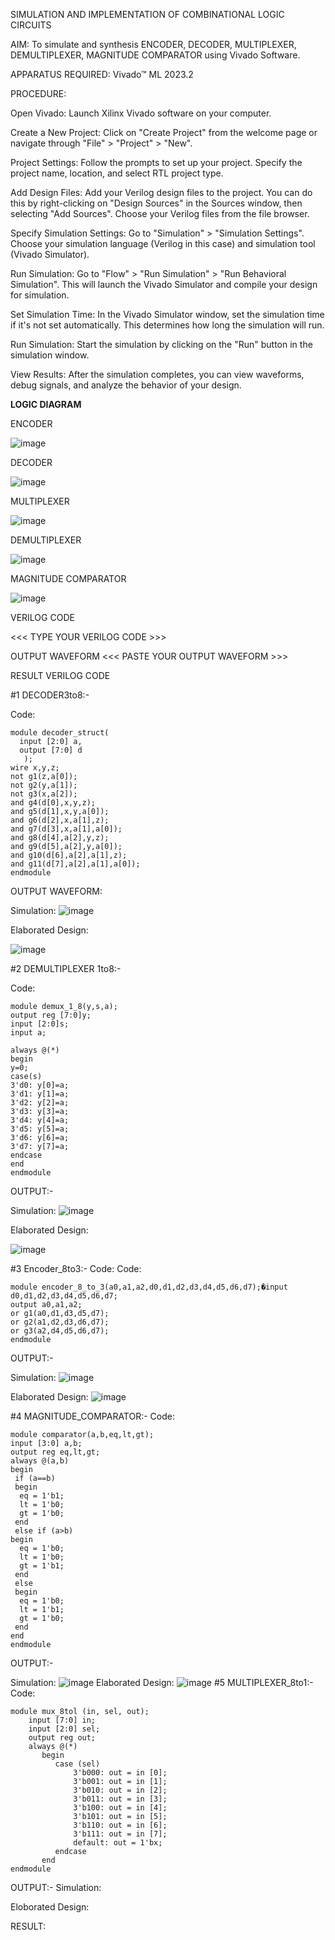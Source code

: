SIMULATION AND IMPLEMENTATION OF  COMBINATIONAL LOGIC CIRCUITS

AIM: 
 To simulate and synthesis ENCODER, DECODER, MULTIPLEXER, DEMULTIPLEXER, MAGNITUDE COMPARATOR using Vivado Software.
 
APPARATUS REQUIRED:
Vivado™ ML 2023.2

PROCEDURE:

Open Vivado: Launch Xilinx Vivado software on your computer.

Create a New Project: Click on "Create Project" from the welcome page or navigate through "File" > "Project" > "New".

Project Settings: Follow the prompts to set up your project. Specify the project name, location, and select RTL project type.

Add Design Files: Add your Verilog design files to the project. You can do this by right-clicking on "Design Sources" in the Sources window, then selecting "Add Sources". Choose your Verilog files from the file browser.

Specify Simulation Settings: Go to "Simulation" > "Simulation Settings". Choose your simulation language (Verilog in this case) and simulation tool (Vivado Simulator).

Run Simulation: Go to "Flow" > "Run Simulation" > "Run Behavioral Simulation". This will launch the Vivado Simulator and compile your design for simulation.

Set Simulation Time: In the Vivado Simulator window, set the simulation time if it's not set automatically. This determines how long the simulation will run.

Run Simulation: Start the simulation by clicking on the "Run" button in the simulation window.

View Results: After the simulation completes, you can view waveforms, debug signals, and analyze the behavior of your design.


**LOGIC DIAGRAM**

ENCODER

![image](https://github.com/navaneethans/VLSI-LAB-EXP-2/assets/6987778/3cd1f95e-7531-4cad-9154-fdd397ac439e)


DECODER

![image](https://github.com/navaneethans/VLSI-LAB-EXP-2/assets/6987778/45a5e6cf-bbe0-4fd5-ac84-e5ad4477483b)


MULTIPLEXER

![image](https://github.com/navaneethans/VLSI-LAB-EXP-2/assets/6987778/427f75b2-8e67-44b9-ac45-a66651787436)


DEMULTIPLEXER

![image](https://github.com/navaneethans/VLSI-LAB-EXP-2/assets/6987778/1c45a7fc-08ac-4f76-87f2-c084e7150557)


MAGNITUDE COMPARATOR

![image](https://github.com/navaneethans/VLSI-LAB-EXP-2/assets/6987778/b2fe7a05-6bf7-4dcb-8f5d-28abbf7ea8c2)


VERILOG CODE

   <<< TYPE YOUR VERILOG CODE >>>

OUTPUT WAVEFORM
 <<< PASTE YOUR OUTPUT WAVEFORM >>>

RESULT
VERILOG CODE

#1 DECODER3to8:-

Code:
```
module decoder_struct(  
  input [2:0] a,    
  output [7:0] d    
   );
wire x,y,z;
not g1(z,a[0]);
not g2(y,a[1]);
not g3(x,a[2]);
and g4(d[0],x,y,z);
and g5(d[1],x,y,a[0]);
and g6(d[2],x,a[1],z);
and g7(d[3],x,a[1],a[0]);
and g8(d[4],a[2],y,z);
and g9(d[5],a[2],y,a[0]);
and g10(d[6],a[2],a[1],z);
and g11(d[7],a[2],a[1],a[0]);
endmodule
```


OUTPUT WAVEFORM:

Simulation:
![image](https://github.com/Hariharan177/VLSI-LAB-EXP-2/assets/164841000/178b6360-1d49-4436-87d8-9084218a5e9d)

Elaborated Design:

![image](https://github.com/Hariharan177/VLSI-LAB-EXP-2/assets/164841000/f1208606-2a82-4f5d-952c-de05c9c776cc)

#2 DEMULTIPLEXER 1to8:-

Code:
```
module demux_1_8(y,s,a);
output reg [7:0]y;
input [2:0]s;
input a;

always @(*)
begin 
y=0;
case(s)
3'd0: y[0]=a;
3'd1: y[1]=a;
3'd2: y[2]=a;
3'd3: y[3]=a;
3'd4: y[4]=a;
3'd5: y[5]=a;
3'd6: y[6]=a;
3'd7: y[7]=a;
endcase
end
endmodule
```

OUTPUT:-

Simulation:
![image](https://github.com/Hariharan177/VLSI-LAB-EXP-2/assets/164841000/baca60cd-e1a5-4b61-9b75-01a67a4cf913)

Elaborated Design:

![image](https://github.com/Hariharan177/VLSI-LAB-EXP-2/assets/164841000/510bbc75-3faf-49f5-9d53-3151ee8189e6)

#3 Encoder_8to3:- Code:
Code:
```
module encoder_8_to_3(a0,a1,a2,d0,d1,d2,d3,d4,d5,d6,d7);�input d0,d1,d2,d3,d4,d5,d6,d7;
output a0,a1,a2;
or g1(a0,d1,d3,d5,d7);
or g2(a1,d2,d3,d6,d7);
or g3(a2,d4,d5,d6,d7);
endmodule
```
OUTPUT:-

Simulation:
![image](https://github.com/Hariharan177/VLSI-LAB-EXP-2/assets/164841000/277d518b-cf21-4131-aa89-d98f312fb116)

Elaborated Design:
![image](https://github.com/Hariharan177/VLSI-LAB-EXP-2/assets/164841000/549e952f-0b07-467f-9177-4aee90faa9e3)

#4 MAGNITUDE_COMPARATOR:- 
Code:
```
module comparator(a,b,eq,lt,gt);
input [3:0] a,b;
output reg eq,lt,gt;
always @(a,b)
begin
 if (a==b)
 begin
  eq = 1'b1;
  lt = 1'b0;
  gt = 1'b0;
 end
 else if (a>b)
begin
  eq = 1'b0;
  lt = 1'b0;
  gt = 1'b1;
 end
 else
 begin
  eq = 1'b0;
  lt = 1'b1;
  gt = 1'b0;
 end
end 
endmodule
```

OUTPUT:-

Simulation:
![image](https://github.com/Hariharan177/VLSI-LAB-EXP-2/assets/164841000/b723ad2a-79f2-401f-835d-ffb53dc75ada)
Elaborated Design:
![image](https://github.com/Hariharan177/VLSI-LAB-EXP-2/assets/164841000/57c6e0e7-2b78-4f07-98b5-753d69e05f57)
#5 MULTIPLEXER_8to1:-
Code:
```
module mux_8tol (in, sel, out);
    input [7:0] in;
    input [2:0] sel;
    output reg out;
    always @(*)
       begin
          case (sel)
              3'b000: out = in [0];
              3'b001: out = in [1];
              3'b010: out = in [2];
              3'b011: out = in [3];
              3'b100: out = in [4];
              3'b101: out = in [5];
              3'b110: out = in [6];
              3'b111: out = in [7];
              default: out = 1'bx;
          endcase
       end
endmodule
```
OUTPUT:- 
Simulation:


Eloborated Design:


RESULT:


